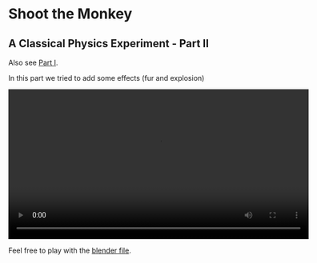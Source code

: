 # Shoot the Monkey

## A Classical Physics Experiment - Part II

Also see [Part I](../59_monkey/).

In this part we tried to add some effects (fur and explosion)

<video width="600" controls>
  <source src="./AffeTot.mp4" type="video/mp4">
</video>

Feel free to play with the [blender file](AffeTot.blend).
